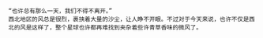     “也许总有那么一天，我们不得不离开。”
    西北地区的风总是很烈，裹挟着大量的沙尘，让人睁不开眼。不过对于今天来说，也许不仅是西北的风是这样了，整个星球也许都再难找到夹杂着些许青草香味的微风了。
